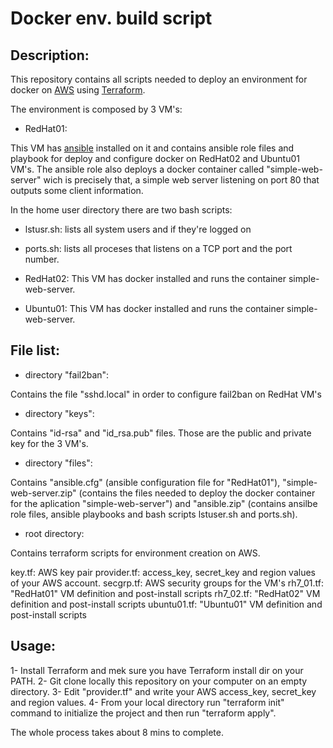 # Docker env. build script

## Description:

This repository contains all scripts needed to deploy an environment for docker on [AWS](https://aws.amazon.com) using [Terraform](https://www.terraform.io/). 

The environment is composed by 3 VM's:

- RedHat01: 

This VM has [ansible](https://www.ansible.com/) installed on it and contains ansible role files and playbook for deploy and configure docker on RedHat02 and Ubuntu01 VM's. The ansible role also deploys a docker container called "simple-web-server" wich is precisely that, a simple web server listening on port 80 that outputs some client information.

In the home user directory there are two bash scripts:
 - lstusr.sh: lists all system users and if they're logged on
 - ports.sh: lists all proceses that listens on a TCP port and the port number.

- RedHat02: This VM has docker installed and runs the container simple-web-server.

- Ubuntu01: This VM has docker installed and runs the container simple-web-server.

## File list:

- directory "fail2ban": 

Contains the file "sshd.local" in order to configure fail2ban on RedHat VM's

- directory "keys": 

Contains "id-rsa" and "id_rsa.pub" files. Those are the public and private key for the 3 VM's.

- directory "files": 

Contains "ansible.cfg" (ansible configuration file for "RedHat01"), "simple-web-server.zip" (contains the files needed to deploy the docker container for the aplication "simple-web-server") and "ansible.zip" (contains ansilbe role files, ansible playbooks and bash scripts lstuser.sh and ports.sh).

- root directory:

Contains terraform scripts for environment creation on AWS.

key.tf: AWS key pair
provider.tf: access_key, secret_key and region values of your AWS account.
secgrp.tf: AWS security groups for the VM's
rh7_01.tf: "RedHat01" VM definition and post-install scripts
rh7_02.tf: "RedHat02" VM definition and post-install scripts
ubuntu01.tf: "Ubuntu01" VM definition and post-install scripts

## Usage:

1- Install Terraform and mek sure you have Terraform install dir on your PATH.
2- Git clone locally this repository on your computer on an empty directory.
3- Edit "provider.tf" and write your AWS access_key, secret_key and region values.
4- From your local directory run "terraform init" command to initialize the project and then run "terraform apply".

The whole process takes about 8 mins to complete.